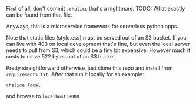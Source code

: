 First of all, don't commit `.chalice` that's a nightmare. TODO: What exactly can be found from that file.

Anyways, this is a microservice framework for serverless python apps.

Note that static files (style.css) must be served out of an S3 bucket. If you can live with 403 on local development that's fine, but even the local server needs to pull from S3, which could be a tiny bit expensive. However much it costs to move 522 bytes out of an S3 bucket.

Pretty straightforward otherwise, just clone this repo and install from `requirements.txt`. After that run it locally for an example: 
```
chalice local
```
and browse to `localhost:8000`
